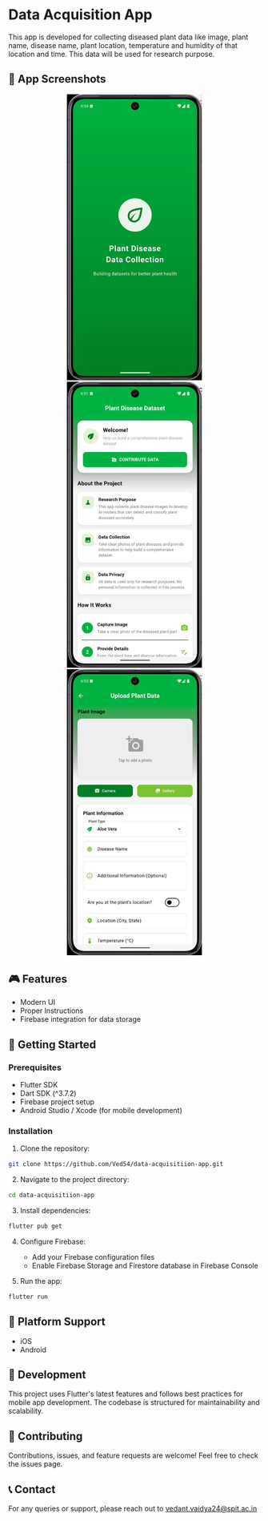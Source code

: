 # Data Acquisition App

This app is developed for collecting diseased plant data like image, plant name, disease name, plant location, temperature and humidity of that location and time. This data will be used for research purpose.

## 📸 App Screenshots

<p align="center">
  <img src="screenshots/screen1.jpeg" alt="Home Screen" width="270"/>
  <img src="screenshots/screen2.jpeg" alt="Form Screen" width="270"/>
  <img src="screenshots/screen3.jpeg" alt="Success Screen" width="270"/>
</p>

## 🎮 Features

- Modern UI
- Proper Instructions
- Firebase integration for data storage

## 🚀 Getting Started

### Prerequisites

- Flutter SDK
- Dart SDK (^3.7.2)
- Firebase project setup
- Android Studio / Xcode (for mobile development)

### Installation

1. Clone the repository:
```bash
git clone https://github.com/Ved54/data-acquisitiion-app.git
```

2. Navigate to the project directory:
```bash
cd data-acquisitiion-app
```

3. Install dependencies:
```bash
flutter pub get
```

4. Configure Firebase:
   - Add your Firebase configuration files
   - Enable Firebase Storage and Firestore database in Firebase Console

5. Run the app:
```bash
flutter run
```

## 📱 Platform Support

- iOS
- Android

## 🔧 Development

This project uses Flutter's latest features and follows best practices for mobile app development. The codebase is structured for maintainability and scalability.

## 🤝 Contributing

Contributions, issues, and feature requests are welcome! Feel free to check the issues page.

## 📞 Contact

For any queries or support, please reach out to vedant.vaidya24@spit.ac.in